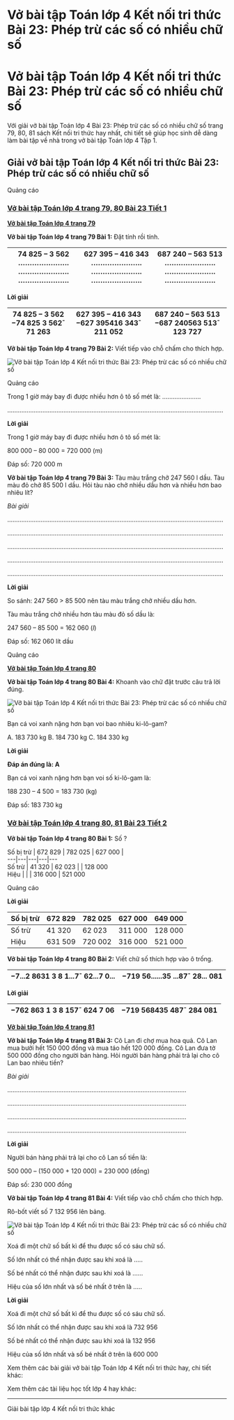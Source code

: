 # Vở bài tập Toán lớp 4 Kết nối tri thức Bài 23: Phép trừ các số có nhiều chữ số

# Vở bài tập Toán lớp 4 Kết nối tri thức Bài 23: Phép trừ các số có nhiều chữ số

Với giải vở bài tập Toán lớp 4 Bài 23: Phép trừ các số có nhiều chữ số trang 79, 80, 81 sách Kết nối tri thức hay nhất, chi tiết sẽ giúp học sinh dễ dàng làm bài tập về nhà trong vở bài tập Toán lớp 4 Tập 1.

## Giải vở bài tập Toán lớp 4 Kết nối tri thức Bài 23: Phép trừ các số có nhiều chữ số

Quảng cáo

### [**Vở bài tập Toán lớp 4 trang 79, 80 Bài 23 Tiết 1**](https://vietjack.com/vbt-toan-4-kn/bai-23-tiet-1-trang-79-80-tap-1.jsp)

[**Vở bài tập Toán lớp 4 trang 79**](https://vietjack.com/vbt-toan-4-kn/vbt-toan-lop-4-trang-79-ket-noi.jsp)

**Vở bài tập Toán lớp 4 trang 79 Bài 1:** Đặt tính rồi tính. 

74 825 – 3 562 …………………. …………………. …………………. |  627 395 – 416 343 …………………. …………………. …………………. |  687 240 – 563 513 …………………. …………………. ………………….  
---|---|---  
  
**Lời giải**

74 825 – 3 562 −74 825 3 562¯ 71 263 |  627 395 – 416 343 −627 395416 343¯ 211 052 |  687 240 – 563 513 −687 240563 513¯ 123 727  
---|---|---  
  
**Vở bài tập Toán lớp 4 trang 79 Bài 2:** Viết tiếp vào chỗ chấm cho thích hợp.

![Vở bài tập Toán lớp 4 Kết nối tri thức Bài 23: Phép trừ các số có nhiều chữ số](https://vietjack.com/vbt-toan-4-kn/images/bai-23-phep-tru-cac-so-co-nhieu-chu-so-189036.PNG)

Quảng cáo

Trong 1 giờ máy bay đi được nhiều hơn ô tô số mét là: ………………….

……………………………………………………………………………………………………………

**Lời giải**

Trong 1 giờ máy bay đi được nhiều hơn ô tô số mét là:

800 000 – 80 000 = 720 000 (m)

Đáp số: 720 000 m

**Vở bài tập Toán lớp 4 trang 79 Bài 3:** Tàu màu trắng chở 247 560 l dầu. Tàu màu đỏ chở 85 500 l dầu. Hỏi tàu nào chở nhiều dầu hơn và nhiều hơn bao nhiêu lít?

_Bài giải_

……………………………………………………………………………………………………………

……………………………………………………………………………………………………………

……………………………………………………………………………………………………………

……………………………………………………………………………………………………………

……………………………………………………………………………………………………………

**Lời giải**

So sánh: 247 560 > 85 500 nên tàu màu trắng chở nhiều dầu hơn.

Tàu màu trắng chở nhiều hơn tàu màu đỏ số dầu là:

247 560 – 85 500 = 162 060 (_l_)

Đáp số: 162 060 lít dầu

Quảng cáo

[**Vở bài tập Toán lớp 4 trang 80**](https://vietjack.com/vbt-toan-4-kn/vbt-toan-lop-4-trang-80-ket-noi.jsp)

**Vở bài tập Toán lớp 4 trang 80 Bài 4:** Khoanh vào chữ đặt trước câu trả lời đúng.

![Vở bài tập Toán lớp 4 Kết nối tri thức Bài 23: Phép trừ các số có nhiều chữ số](https://vietjack.com/vbt-toan-4-kn/images/bai-23-phep-tru-cac-so-co-nhieu-chu-so-189037.PNG)

Bạn cá voi xanh nặng hơn bạn voi bao nhiêu ki-lô-gam?

A. 183 730 kg B. 184 730 kg C. 184 330 kg

**Lời giải**

**Đáp án đúng là: A**

Bạn cá voi xanh nặng hơn bạn voi số ki-lô-gam là:

188 230 – 4 500 = 183 730 (kg)

Đáp số: 183 730 kg

### [**Vở bài tập Toán lớp 4 trang 80, 81 Bài 23 Tiết 2**](https://vietjack.com/vbt-toan-4-kn/bai-23-tiet-2-trang-80-81-tap-1.jsp)

**Vở bài tập Toán lớp 4 trang 80 Bài 1:** Số ?

Số bị trừ | 672 829 | 782 025 | 627 000 |   
---|---|---|---|---  
Số trừ | 41 320 | 62 023 |  | 128 000  
Hiệu |  |  | 316 000 | 521 000  
  
Quảng cáo

**Lời giải**

Số bị trừ | 672 829 | 782 025 | 627 000 | 649 000  
---|---|---|---|---  
Số trừ | 41 320 | 62 023 | 311 000 | 128 000  
Hiệu | 631 509 | 720 002 | 316 000 | 521 000  
  
**Vở bài tập Toán lớp 4 trang 80 Bài 2:** Viết chữ số thích hợp vào ô trống.

−7...2 8631 3 8 1...7¯ 62...7 0... | −719 56......35 ...87¯ 28... 081  
---|---  
  
**Lời giải**

−762 863​ 1 3 8 157¯ 624 7 06 | −719 568435 487¯ 284 081  
---|---  
  
[**Vở bài tập Toán lớp 4 trang 81**](https://vietjack.com/vbt-toan-4-kn/vbt-toan-lop-4-trang-81-ket-noi.jsp)

**Vở bài tập Toán lớp 4 trang 81 Bài 3:** Cô Lan đi chợ mua hoa quả. Cô Lan mua bưởi hết 150 000 đồng và mua táo hết 120 000 đồng. Cô Lan đưa tờ 500 000 đồng cho người bán hàng. Hỏi người bán hàng phải trả lại cho cô Lan bao nhiêu tiền?

_Bài giải_

…………………………………………………………………………………………

…………………………………………………………………………………………

…………………………………………………………………………………………

…………………………………………………………………………………………

**Lời giải**

Người bán hàng phải trả lại cho cô Lan số tiền là:

500 000 – (150 000 + 120 000) = 230 000 (đồng)

Đáp số: 230 000 đồng

**Vở bài tập Toán lớp 4 trang 81 Bài 4:** Viết tiếp vào chỗ chấm cho thích hợp. 

Rô-bốt viết số 7 132 956 lên bảng.

![Vở bài tập Toán lớp 4 Kết nối tri thức Bài 23: Phép trừ các số có nhiều chữ số](https://vietjack.com/vbt-toan-4-kn/images/bai-23-phep-tru-cac-so-co-nhieu-chu-so-189040.PNG)

Xoá đi một chữ số bất kì để thu được số có sáu chữ số.

Số lớn nhất có thể nhận được sau khi xoá là ….. 

Số bé nhất có thể nhận được sau khi xoá là ……

Hiệu của số lớn nhất và số bé nhất ở trên là …..

**Lời giải**

Xoá đi một chữ số bất kì để thu được số có sáu chữ số.

Số lớn nhất có thể nhận được sau khi xoá là 732 956

Số bé nhất có thể nhận được sau khi xoá là 132 956

Hiệu của số lớn nhất và số bé nhất ở trên là 600 000

Xem thêm các bài giải vở bài tập Toán lớp 4 Kết nối tri thức hay, chi tiết khác:

Xem thêm các tài liệu học tốt lớp 4 hay khác:

* * *

Giải bài tập lớp 4 Kết nối tri thức khác
